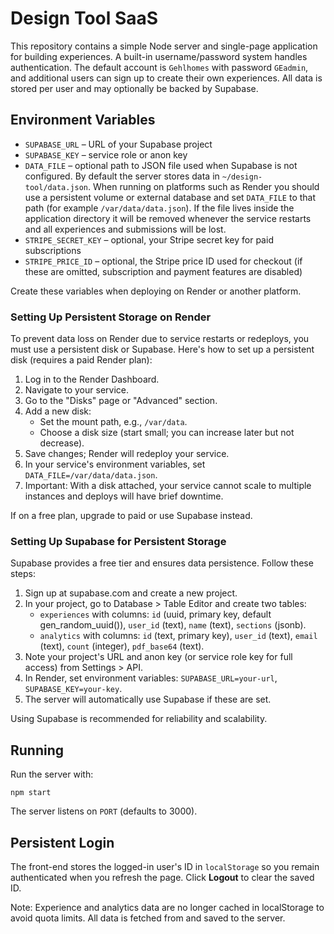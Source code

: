# Design Tool SaaS

This repository contains a simple Node server and single-page application for building experiences. A built-in username/password system handles authentication. The default account is `Gehlhomes` with password `GEadmin`, and additional users can sign up to create their own experiences. All data is stored per user and may optionally be backed by Supabase.

## Environment Variables

- `SUPABASE_URL` – URL of your Supabase project
- `SUPABASE_KEY` – service role or anon key
- `DATA_FILE` – optional path to JSON file used when Supabase is not configured.
  By default the server stores data in `~/design-tool/data.json`. When running
  on platforms such as Render you should use a persistent volume or external
  database and set `DATA_FILE` to that path (for example `/var/data/data.json`).
  If the file lives inside the application directory it will be removed whenever
  the service restarts and all experiences and submissions will be lost.
- `STRIPE_SECRET_KEY` – optional, your Stripe secret key for paid subscriptions
- `STRIPE_PRICE_ID` – optional, the Stripe price ID used for checkout
  (if these are omitted, subscription and payment features are disabled)

Create these variables when deploying on Render or another platform.

### Setting Up Persistent Storage on Render

To prevent data loss on Render due to service restarts or redeploys, you must use a persistent disk or Supabase. Here's how to set up a persistent disk (requires a paid Render plan):

1. Log in to the Render Dashboard.
2. Navigate to your service.
3. Go to the "Disks" page or "Advanced" section.
4. Add a new disk:
   - Set the mount path, e.g., `/var/data`.
   - Choose a disk size (start small; you can increase later but not decrease).
5. Save changes; Render will redeploy your service.
6. In your service's environment variables, set `DATA_FILE=/var/data/data.json`.
7. Important: With a disk attached, your service cannot scale to multiple instances and deploys will have brief downtime.

If on a free plan, upgrade to paid or use Supabase instead.

### Setting Up Supabase for Persistent Storage

Supabase provides a free tier and ensures data persistence. Follow these steps:

1. Sign up at supabase.com and create a new project.
2. In your project, go to Database > Table Editor and create two tables:
   - `experiences` with columns: `id` (uuid, primary key, default gen_random_uuid()), `user_id` (text), `name` (text), `sections` (jsonb).
   - `analytics` with columns: `id` (text, primary key), `user_id` (text), `email` (text), `count` (integer), `pdf_base64` (text).
3. Note your project's URL and anon key (or service role key for full access) from Settings > API.
4. In Render, set environment variables: `SUPABASE_URL=your-url`, `SUPABASE_KEY=your-key`.
5. The server will automatically use Supabase if these are set.

Using Supabase is recommended for reliability and scalability.

## Running

Run the server with:

```
npm start
```

The server listens on `PORT` (defaults to 3000).

## Persistent Login

The front-end stores the logged-in user's ID in `localStorage` so you remain
authenticated when you refresh the page. Click **Logout** to clear the saved
ID.

Note: Experience and analytics data are no longer cached in localStorage to avoid quota limits. All data is fetched from and saved to the server.
